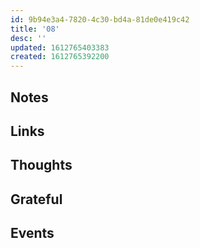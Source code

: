 ```yaml
---
id: 9b94e3a4-7820-4c30-bd4a-81de0e419c42
title: '08'
desc: ''
updated: 1612765403383
created: 1612765392200
---
```


## Notes

## Links

## Thoughts

## Grateful

## Events
